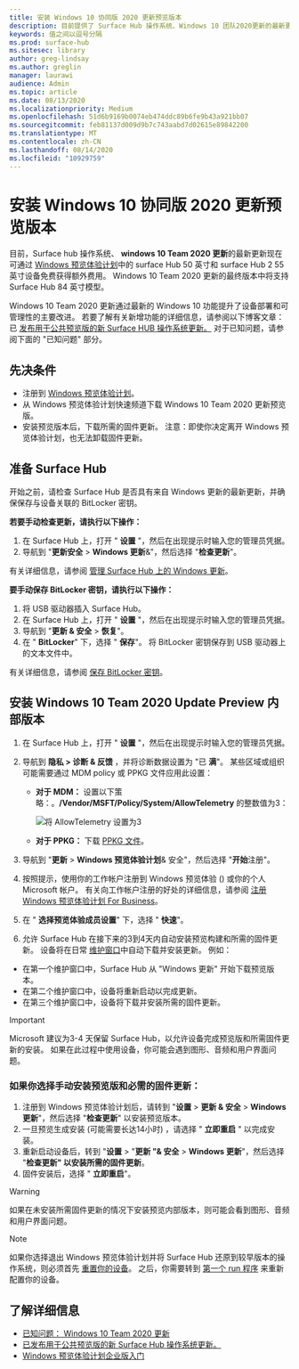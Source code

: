 ```yaml
---
title: 安装 Windows 10 协同版 2020 更新预览版本
description: 目前提供了 Surface Hub 操作系统、Windows 10 团队2020更新的最新更新。
keywords: 值之间以逗号分隔
ms.prod: surface-hub
ms.sitesec: library
author: greg-lindsay
ms.author: greglin
manager: laurawi
audience: Admin
ms.topic: article
ms.date: 08/13/2020
ms.localizationpriority: Medium
ms.openlocfilehash: 51d6b9169b0074eb474ddc89b6fe9b43a921bb07
ms.sourcegitcommit: feb81137d009d9b7c743aabd7d02615e89842200
ms.translationtype: MT
ms.contentlocale: zh-CN
ms.lasthandoff: 08/14/2020
ms.locfileid: "10929759"
---
```

# 安装 Windows 10 协同版 2020 更新预览版本 

目前，Surface hub 操作系统、 **windows 10 Team 2020 更新**的最新更新现在可通过 [Windows 预览体验计划](https://insider.windows.com)中的 surface Hub 50 英寸和 surface Hub 2 55 英寸设备免费获得额外费用。 Windows 10 Team 2020 更新的最终版本中将支持 Surface Hub 84 英寸模型。

Windows 10 Team 2020 更新通过最新的 Windows 10 功能提升了设备部署和可管理性的主要改进。 若要了解有关新增功能的详细信息，请参阅以下博客文章：已 [发布用于公共预览版的新 Surface HUB 操作系统更新。](https://techcommunity.microsoft.com/t5/surface-it-pro-blog/new-surface-hub-os-update-released-for-public-preview/ba-p/1534823) 对于已知问题，请参阅下面的 "已知问题" 部分。
 
## 先决条件

- 注册到 [Windows 预览体验计划](https://insider.windows.com/)。
- 从 Windows 预览体验计划快速频道下载 Windows 10 Team 2020 更新预览版。
- 安装预览版本后，下载所需的固件更新。 注意：即使你决定离开 Windows 预览体验计划，也无法卸载固件更新。

## 准备 Surface Hub

开始之前，请检查 Surface Hub 是否具有来自 Windows 更新的最新更新，并确保保存与设备关联的 BitLocker 密钥。

**若要手动检查更新，请执行以下操作：**

1. 在 Surface Hub 上，打开 " **设置** "，然后在出现提示时输入您的管理员凭据。
2. 导航到 "**更新安全**  >  **Windows 更新**&"，然后选择 "**检查更新**"。

有关详细信息，请参阅 [管理 Surface Hub 上的 Windows 更新](https://docs.microsoft.com/surface-hub/manage-windows-updates-for-surface-hub)。

**要手动保存 BitLocker 密钥，请执行以下操作：**

1. 将 USB 驱动器插入 Surface Hub。
2. 在 Surface Hub 上，打开 " **设置** "，然后在出现提示时输入您的管理员凭据。
3. 导航到 "**更新 & 安全**  >  **恢复**"。
4. 在 " **BitLocker**" 下，选择 " **保存**"。 将 BitLocker 密钥保存到 USB 驱动器上的文本文件中。

有关详细信息，请参阅 [保存 BitLocker 密钥](https://docs.microsoft.com/surface-hub/save-bitlocker-key-surface-hub)。
 
## 安装 Windows 10 Team 2020 Update Preview 内部版本

1. 在 Surface Hub 上，打开 " **设置** "，然后在出现提示时输入您的管理员凭据。
2. 导航到 **隐私 > 诊断 & 反馈** ，并将诊断数据设置为 "已 **满**"。 某些区域或组织可能需要通过 MDM policy 或 PPKG 文件应用此设置：
   - **对于 MDM：** 设置以下策略：。**/Vendor/MSFT/Policy/System/AllowTelemetry** 的整数值为3：
    
        ![将 AllowTelemetry 设置为3](images/hub-2020-allow-telemetry.png)

    - **对于 PPKG：** 下载 [PPKG 文件](https://aka.ms/HubTltmtry)。

3. 导航到 "**更新**  >  **Windows 预览体验计划**& 安全"，然后选择 "**开始**注册"。
4. 按照提示，使用你的工作帐户注册到 Windows 预览体验 () 或你的个人 Microsoft 帐户。 有关向工作帐户注册的好处的详细信息，请参阅 [注册 Windows 预览体验计划 For Business](https://docs.microsoft.com/windows-insider/at-work-pro/wip-4-biz-register)。
5. 在 " **选择预览体验成员设置**" 下，选择 " **快速**"。
6. 允许 Surface Hub 在接下来的3到4天内自动安装预览构建和所需的固件更新。 设备将在日常 [维护窗口](https://docs.microsoft.com/surface-hub/manage-windows-updates-for-surface-hub#maintenance-window)中自动下载并安装更新。 例如：

- 在第一个维护窗口中，Surface Hub 从 "Windows 更新" 开始下载预览版本。
- 在第二个维护窗口中，设备将重新启动以完成更新。
- 在第三个维护窗口中，设备将下载并安装所需的固件更新。

> [!IMPORTANT]
> Microsoft 建议为3-4 天保留 Surface Hub，以允许设备完成预览版和所需固件更新的安装。 如果在此过程中使用设备，你可能会遇到图形、音频和用户界面问题。

### 如果你选择手动安装预览版和必需的固件更新：

1. 注册到 Windows 预览体验计划后，请转到 "**设置**  >  **更新 & 安全**  >  **Windows 更新**"，然后选择 "**检查更新**" 以安装预览版本。
2. 一旦预览生成安装 (可能需要长达14小时) ，请选择 " **立即重启** " 以完成安装。
3. 重新启动设备后，转到 "**设置**  >  "**更新 "& 安全**  >  **Windows 更新**"，然后选择 "**检查更新" 以安装所需的固件更新**。
4. 固件安装后，选择 " **立即重启**"。

> [!WARNING]
> 如果在未安装所需固件更新的情况下安装预览内部版本，则可能会看到图形、音频和用户界面问题。

> [!NOTE]
> 如果你选择退出 Windows 预览体验计划并将 Surface Hub 还原到较早版本的操作系统，则必须首先 [重置你的设备](https://docs.microsoft.com/surface-hub/device-reset-surface-hub)。 之后，你需要转到 [第一个 run 程序](https://docs.microsoft.com/surface-hub/first-run-program-surface-hub) 来重新配置你的设备。
 

## 了解详细信息

- [已知问题： Windows 10 Team 2020 更新](surface-hub-2020-team-update-known-issues.md)
- [已发布用于公共预览版的新 Surface Hub 操作系统更新。](https://techcommunity.microsoft.com/t5/surface-it-pro-blog/new-surface-hub-os-update-released-for-public-preview/ba-p/1534823)
- [Windows 预览体验计划企业版入门](https://docs.microsoft.com/windows-insider/at-work-pro/wip-4-biz-manage)
